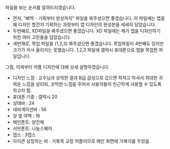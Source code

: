 
파일을 보는 순서를 알려드리겠습니다.
- 먼저,  "삐딱 - 기획부터 완성까지" 파일을 봐주셨으면 좋겠습니다. 이 파일에는 앱을 왜 디자인 할건지 기획하는 과정부터 앱 디자인의 완성본을 세세히 담았습니다.
- 두번째로, XD파일을 봐주셨으면 좋겠습니다.
  XD 파일에는 제가 앱을 디자인하기 위한 여러 고민들을 담았습니다.
- 세번재로, 목업 파일을 (1,2,3) 봐주셨으면 좋겠습니다.
  목업파일이 4번째도 있지만 크기가 커서 올리지는 못했습니다.
  1,2,3 파일에 갤럭시 휴대폰으로 앱을 목업한 파일입니다.

그럼, 이제부터 어플 디자인에 대해 상세 설명하겠습니다.
- 디자인 느낌 : 교수님과 상의한 결과 B급 감성으로 갔으면 하자고 하셔서 최대한 귀여운 느낌을 살리되, 코믹한 느낌을 주어서 사용자들이 친근하게 사용할 수 있도록 하고자 함.
- 휴대폰 기종 : 갤럭시 20
- 상태바 : 24
- 네비게이션바 : 56
- 양 옆 여백 : 16
- 메인폰트: 양진체
- 서브폰트: 나눔스퀘어
- 뎁스 : 3뎁스
- 아이콘 상징하는 바 : 거북목 교정 어플이므로 메인 화면에 거북이를 두었음.
  
